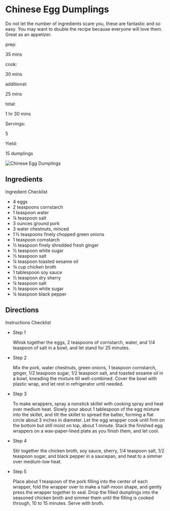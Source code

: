 # Chinese Egg Dumplings

Do not let the number of ingredients scare you, these are fantastic and so easy. You may want to double the recipe because everyone will love them. Great as an appetizer.

prep:

35 mins

cook:

30 mins

additional:

25 mins

total:

1 hr 30 mins

Servings:

5

Yield:

15 dumplings

![Chinese Egg Dumplings](https://imagesvc.meredithcorp.io/v3/mm/image?q=85&c=sc&poi=face&w=300&h=300&url=https%3A%2F%2Fimages.media-allrecipes.com%2Fuserphotos%2F873575.jpg)

## Ingredients

Ingredient Checklist

-   4 eggs
-   2 teaspoons cornstarch
-   1 teaspoon water
-   ¼ teaspoon salt
-   3 ounces ground pork
-   3 water chestnuts, minced
-   1 ½ teaspoons finely chopped green onions
-   1 teaspoon cornstarch
-   ½ teaspoon finely shredded fresh ginger
-   ½ teaspoon white sugar
-   ½ teaspoon salt
-   ¼ teaspoon toasted sesame oil
-   ¾ cup chicken broth
-   1 tablespoon soy sauce
-   ½ teaspoon dry sherry
-   ¼ teaspoon salt
-   ½ teaspoon white sugar
-   ¼ teaspoon black pepper

## Directions

Instructions Checklist

-   Step 1
    
    Whisk together the eggs, 2 teaspoons of cornstarch, water, and 1/4 teaspoon of salt in a bowl, and let stand for 25 minutes.
    
-   Step 2
    
    Mix the pork, water chestnuts, green onions, 1 teaspoon cornstarch, ginger, 1/2 teaspoon sugar, 1/2 teaspoon salt, and toasted sesame oil in a bowl, kneading the mixture till well-combined. Cover the bowl with plastic wrap, and let rest in refrigerator until needed.
    
-   Step 3
    
    To make wrappers, spray a nonstick skillet with cooking spray and heat over medium heat. Slowly pour about 1 tablespoon of the egg mixture into the skillet, and tilt the skillet to spread the batter, forming a flat circle about 3 inches in diameter. Let the egg wrapper cook until firm on the bottom but still moist on top, about 1 minute. Stack the finished egg wrappers on a wax-paper-lined plate as you finish them, and let cool.
    
-   Step 4
    
    Stir together the chicken broth, soy sauce, sherry, 1/4 teaspoon salt, 1/2 teaspoon sugar, and black pepper in a saucepan, and heat to a simmer over medium-low heat.
    
-   Step 5
    
    Place about 1 teaspoon of the pork filling into the center of each wrapper, fold the wrapper over to make a half-moon shape, and gently press the wrapper together to seal. Drop the filled dumplings into the seasoned chicken broth and simmer them until the filling is cooked through, 10 to 15 minutes. Serve with broth.